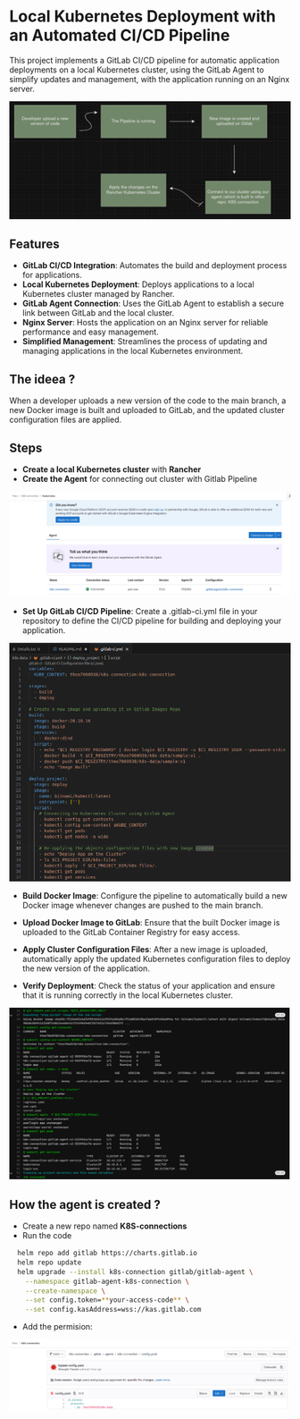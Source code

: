 
# Local Kubernetes Deployment with an Automated CI/CD Pipeline

This project implements a GitLab CI/CD pipeline for automatic application deployments on a local Kubernetes cluster, using the GitLab Agent to simplify updates and management, with the application running on an Nginx server.

![alt text](doc-pictures/image.png)



## Features

- **GitLab CI/CD Integration**: Automates the build and deployment process for applications.
- **Local Kubernetes Deployment**: Deploys applications to a local Kubernetes cluster managed by Rancher.
- **GitLab Agent Connection**: Uses the GitLab Agent to establish a secure link between GitLab and the local cluster.
- **Nginx Server**: Hosts the application on an Nginx server for reliable performance and easy management.
- **Simplified Management**: Streamlines the process of updating and managing applications in the local Kubernetes environment.

## The ideea ?

When a developer uploads a new version of the code to the main branch, a new Docker image is built and uploaded to GitLab, and the updated cluster configuration files are applied.

## Steps

- **Create a local Kubernetes cluster** with **Rancher**
- **Create the Agent** for connecting out cluster with Gitlab Pipeline
    
![alt text](doc-pictures/image-1.png)

- **Set Up GitLab CI/CD Pipeline**: Create a .gitlab-ci.yml file in your repository to define the CI/CD pipeline for building and deploying your application.

![alt text](doc-pictures/image-2.png)

- **Build Docker Image**: Configure the pipeline to automatically build a new Docker image whenever changes are pushed to the main branch.

- **Upload Docker Image to GitLab**: Ensure that the built Docker image is uploaded to the GitLab Container Registry for easy access.

- **Apply Cluster Configuration Files**: After a new image is uploaded, automatically apply the updated Kubernetes configuration files to deploy the new version of the application.

- **Verify Deployment**: Check the status of your application and ensure that it is running correctly in the local Kubernetes cluster.

![alt text](doc-pictures/image-3.png)

## How the agent is created ?

 - Create a new repo named **K8S-connections**
 - Run the code
```bash
  helm repo add gitlab https://charts.gitlab.io
  helm repo update
  helm upgrade --install k8s-connection gitlab/gitlab-agent \
    --namespace gitlab-agent-k8s-connection \
    --create-namespace \
    --set config.token=**your-access-code** \
    --set config.kasAddress=wss://kas.gitlab.com
```

- Add the permision:

![alt text](doc-pictures/image-4.png)


